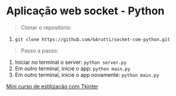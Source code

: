 # Aplicação web socket - **Python**

> Clonar o repositório:
1. `git clone https://github.com/G4rutti/socket-com-python.git`

> Passo a passo:
1. Iniciar no terminal o server: `python server.py`
2. Em outro terminal, inicie o app: `python main.py`
3. Em outro terminal, inicie o app novamente: `python main.py`

[Mini curso de estilização com Tkinter](https://www.youtube.com/watch?v=RtrZcoVD1WM&list=PLqx8fDb-FZDFznZcXb_u_NyiQ7Nai674-)
